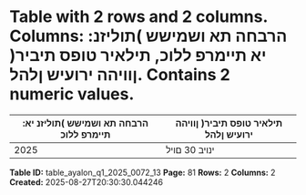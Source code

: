 # Table with 2 rows and 2 columns. Columns: :הרבחה תא ושמישש )תוליזנ יא תיימרפ ללוכ, תילאיר טופס תיביר( ןוויהה ירועיש ןלהל. Contains 2 numeric values.

| :הרבחה תא ושמישש )תוליזנ יא תיימרפ ללוכ | תילאיר טופס תיביר( ןוויהה ירועיש ןלהל |
|---|---|
| 2025 | ינויב 30 םויל |

**Table ID:** table_ayalon_q1_2025_0072_13
**Page:** 81
**Rows:** 2
**Columns:** 2
**Created:** 2025-08-27T20:30:30.044246

